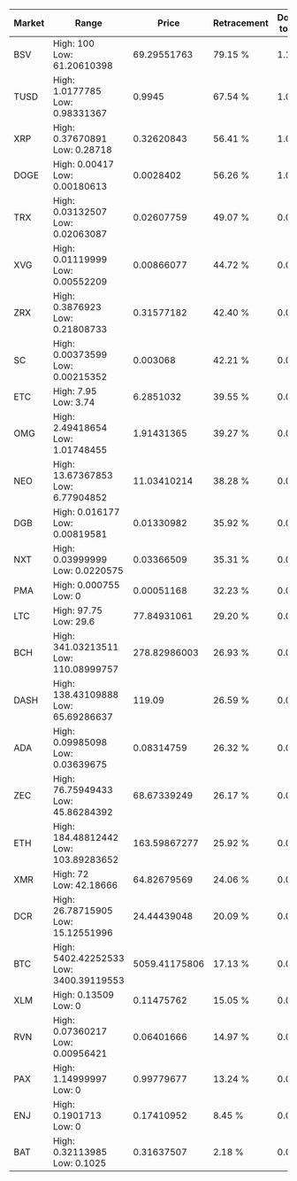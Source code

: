 | Market | Range | Price| Retracement | Doubles to 50% |
| --- | --- | --- | --- | --- |
| BSV | High: 100<br />Low: 61.20610398 | 69.29551763 | 79.15 % | 1.16 |
| TUSD | High: 1.0177785<br />Low: 0.98331367 | 0.9945 | 67.54 % | 1.01 |
| XRP | High: 0.37670891<br />Low: 0.28718 | 0.32620843 | 56.41 % | 1.02 |
| DOGE | High: 0.00417<br />Low: 0.00180613 | 0.0028402 | 56.26 % | 1.05 |
| TRX | High: 0.03132507<br />Low: 0.02063087 | 0.02607759 | 49.07 % | 0.00 |
| XVG | High: 0.01119999<br />Low: 0.00552209 | 0.00866077 | 44.72 % | 0.00 |
| ZRX | High: 0.3876923<br />Low: 0.21808733 | 0.31577182 | 42.40 % | 0.00 |
| SC | High: 0.00373599<br />Low: 0.00215352 | 0.003068 | 42.21 % | 0.00 |
| ETC | High: 7.95<br />Low: 3.74 | 6.2851032 | 39.55 % | 0.00 |
| OMG | High: 2.49418654<br />Low: 1.01748455 | 1.91431365 | 39.27 % | 0.00 |
| NEO | High: 13.67367853<br />Low: 6.77904852 | 11.03410214 | 38.28 % | 0.00 |
| DGB | High: 0.016177<br />Low: 0.00819581 | 0.01330982 | 35.92 % | 0.00 |
| NXT | High: 0.03999999<br />Low: 0.0220575 | 0.03366509 | 35.31 % | 0.00 |
| PMA | High: 0.000755<br />Low: 0 | 0.00051168 | 32.23 % | 0.00 |
| LTC | High: 97.75<br />Low: 29.6 | 77.84931061 | 29.20 % | 0.00 |
| BCH | High: 341.03213511<br />Low: 110.08999757 | 278.82986003 | 26.93 % | 0.00 |
| DASH | High: 138.43109888<br />Low: 65.69286637 | 119.09 | 26.59 % | 0.00 |
| ADA | High: 0.09985098<br />Low: 0.03639675 | 0.08314759 | 26.32 % | 0.00 |
| ZEC | High: 76.75949433<br />Low: 45.86284392 | 68.67339249 | 26.17 % | 0.00 |
| ETH | High: 184.48812442<br />Low: 103.89283652 | 163.59867277 | 25.92 % | 0.00 |
| XMR | High: 72<br />Low: 42.18666 | 64.82679569 | 24.06 % | 0.00 |
| DCR | High: 26.78715905<br />Low: 15.12551996 | 24.44439048 | 20.09 % | 0.00 |
| BTC | High: 5402.42252533<br />Low: 3400.39119553 | 5059.41175806 | 17.13 % | 0.00 |
| XLM | High: 0.13509<br />Low: 0 | 0.11475762 | 15.05 % | 0.00 |
| RVN | High: 0.07360217<br />Low: 0.00956421 | 0.06401666 | 14.97 % | 0.00 |
| PAX | High: 1.14999997<br />Low: 0 | 0.99779677 | 13.24 % | 0.00 |
| ENJ | High: 0.1901713<br />Low: 0 | 0.17410952 | 8.45 % | 0.00 |
| BAT | High: 0.32113985<br />Low: 0.1025 | 0.31637507 | 2.18 % | 0.00 |
